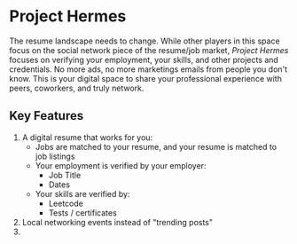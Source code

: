 <!-- Title -->
# Project Hermes
The resume landscape needs to change. While other players in this space focus on the social network piece of the resume/job market, *Project Hermes* focuses on verifying your employment, your skills, and other projects and credentials. No more ads, no more marketings emails from people you don't know. This is your digital space to share your professional experience with peers, coworkers, and truly network. 

## Key Features
1. A digital resume that works for you:
   - Jobs are matched to your resume, and your resume is matched to job listings
   - Your employment is verified by your employer:
     - Job Title
     - Dates
   - Your skills are verified by:
     - Leetcode
     - Tests / certificates
2. Local networking events instead of "trending posts"
3. 
